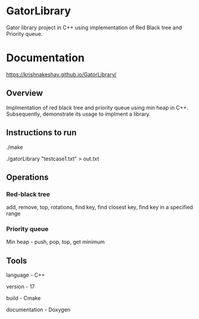 # GatorLibrary
Gator library project in C++ using implementation of Red Black tree and Priority queue.

# Documentation
https://krishnakeshav.github.io/GatorLibrary/

## Overview
Implmentation of red black tree and priority queue using min heap in C++. Subsequently, demonstrate its usage to implment a library.

## Instructions to run
./make

./gatorLibrary "testcase1.txt" > out.txt

## Operations

### Red-black tree
add, remove, top, rotations, find key, find closest key, find key in a specified range

### Priority queue
Min heap - push, pop, top, get minimum

## Tools
language - C++

version - 17

build - Cmake

documentation - Doxygen
